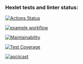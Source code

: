 ### Hexlet tests and linter status:
[![Actions Status](https://github.com/OstrovskyEvgeny/frontend-project-46/workflows/hexlet-check/badge.svg)](https://github.com/OstrovskyEvgeny/frontend-project-46/actions)

[![example workflow](https://github.com/OstrovskyEvgeny/frontend-project-46/actions/workflows/node-CI.yml/badge.svg)](https://github.com/OstrovskyEvgeny/frontend-project-46/actions/workflows/node-CI.yml)

[![Maintainability](https://api.codeclimate.com/v1/badges/6e0286c70e3b16ae4547/maintainability)](https://codeclimate.com/github/OstrovskyEvgeny/frontend-project-46/maintainability)

[![Test Coverage](https://api.codeclimate.com/v1/badges/6e0286c70e3b16ae4547/test_coverage)](https://codeclimate.com/github/OstrovskyEvgeny/frontend-project-46/test_coverage)

[![asciicast](https://asciinema.org/a/vQBeHuGLbSTGEvwDqlxtalK1p.svg)](https://asciinema.org/a/vQBeHuGLbSTGEvwDqlxtalK1p)

